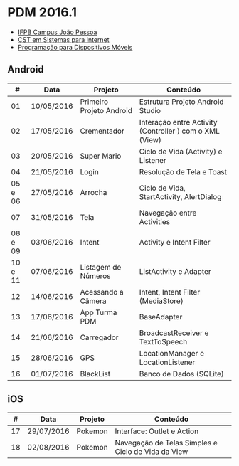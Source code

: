 # PDM 2016.1

- [IFPB Campus João Pessoa](http://www.ifpb.edu.br/campi/campi/joao-pessoa)
- [CST em Sistemas para Internet](http://www.ifpb.edu.br/campi/joao-pessoa/cursos/cursos-superiores-de-tecnologia/sistemas-para-internet)
- [Programação para Dispositivos Móveis](http://pdm.valeriacavalcanti.com.br)

## Android

\# | Data | Projeto | Conteúdo
--- | --- | --- | ---
01 | 10/05/2016 | Primeiro Projeto Android | Estrutura Projeto Android Studio
02 | 17/05/2016 | Crementador | Interação entre Activity (Controller ) com o XML (View)
03 | 20/05/2016 | Super Mario | Ciclo de Vida (Activity) e Listener
04 | 21/05/2016 | Login | Resolução de Tela e Toast
05 e 06 | 27/05/2016 | Arrocha | Ciclo de Vida, StartActivity, AlertDialog
07 | 31/05/2016 | Tela | Navegação entre Activities
08 e 09 | 03/06/2016 | Intent | Activity e Intent Filter
10 e 11 | 07/06/2016 | Listagem de Números | ListActivity e Adapter
12 | 14/06/2016 | Acessando a Câmera | Intent, Intent Filter (MediaStore)
13 | 17/06/2016 | App Turma PDM | BaseAdapter
14 | 21/06/2016 | Carregador | BroadcastReceiver e TextToSpeech
15 | 28/06/2016 | GPS | LocationManager e LocationListener
16 | 01/07/2016 | BlackList | Banco de Dados (SQLite)

## iOS

\# | Data | Projeto | Conteúdo
--- | --- | --- | ---
17 | 29/07/2016 | Pokemon | Interface: Outlet e Action
18 | 02/08/2016 | Pokemon | Navegação de Telas Simples e Ciclo de Vida da View
